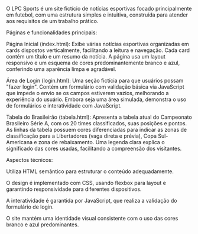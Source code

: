 O LPC Sports é um site fictício de notícias esportivas focado principalmente em futebol, com uma estrutura simples e intuitiva, construída para atender aos requisitos de um trabalho prático.

Páginas e funcionalidades principais:

Página Inicial (index.html):
Exibe várias notícias esportivas organizadas em cards dispostos verticalmente, facilitando a leitura e navegação. Cada card contém um título e um resumo da notícia. A página usa um layout responsivo e um esquema de cores predominantemente branco e azul, conferindo uma aparência limpa e agradável.

Área de Login (login.html):
Uma seção fictícia para que usuários possam "fazer login". Contém um formulário com validação básica via JavaScript que impede o envio se os campos estiverem vazios, melhorando a experiência do usuário. Embora seja uma área simulada, demonstra o uso de formulários e interatividade com JavaScript.

Tabela do Brasileirão (tabela.html):
Apresenta a tabela atual do Campeonato Brasileiro Série A, com os 20 times classificados, suas posições e pontos. As linhas da tabela possuem cores diferenciadas para indicar as zonas de classificação para a Libertadores (vaga direta e prévia), Copa Sul-Americana e zona de rebaixamento. Uma legenda clara explica o significado das cores usadas, facilitando a compreensão dos visitantes.

Aspectos técnicos:

Utiliza HTML semântico para estruturar o conteúdo adequadamente.

O design é implementado com CSS, usando flexbox para layout e garantindo responsividade para diferentes dispositivos.

A interatividade é garantida por JavaScript, que realiza a validação do formulário de login.

O site mantém uma identidade visual consistente com o uso das cores branco e azul predominantes.
